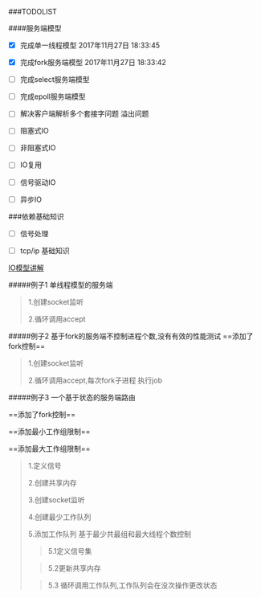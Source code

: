 ###TODOLIST
 
####服务端模型
- [x] 完成单一线程模型     2017年11月27日 18:33:45
- [x] 完成fork服务端模型  2017年11月27日 18:33:42
- [ ] 完成select服务端模型
- [ ] 完成epoll服务端模型
- [ ] 解决客户端解析多个套接字问题  溢出问题


- [ ] 阻塞式IO 
- [ ] 非阻塞式IO 
- [ ] IO复用 
- [ ] 信号驱动IO 
- [ ] 异步IO 




###依赖基础知识
- [ ] 信号处理
- [ ] tcp/ip 基础知识





[IO模型讲解](http://blog.csdn.net/gatieme/article/details/46334337)


#####例子1  单线程模型的服务端

 
> 1.创建socket监听
> 
> 2.循环调用accept



#####例子2 基于fork的服务端不控制进程个数,没有有效的性能测试 
==添加了fork控制==
 
> 1.创建socket监听
> 
> 2.循环调用accept,每次fork子进程 执行job



#####例子3  一个基于状态的服务端路由 

==添加了fork控制==

==添加最小工作组限制==

==添加最大工作组限制==

> 1.定义信号
> 
> 2.创建共享内存
> 
> 3.创建socket监听
> 
> 4.创建最少工作队列
> 
> 5.添加工作队列 基于最少共最组和最大线程个数控制 
> >5.1定义信号集
> 
> >5.2更新共享内存
> 
> >5.3 循环调用工作队列,工作队列会在没次操作更改状态
